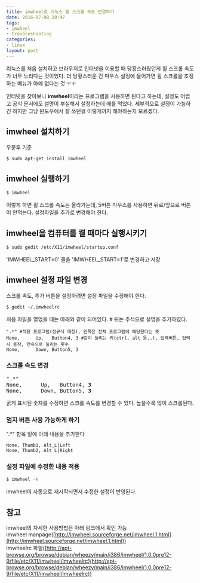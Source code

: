 ```yaml
---
title: imwheel로 리눅스 휠 스크롤 속도 변경하기
date: 2016-07-08 20:47
tags:
- imwheel
- troubleshooting
categories:
- linux
layout: post
---
```


리눅스를 처음 설치하고 브라우저로 인터넷을 이용할 때 당황스러웠던게 휠 스크롤 속도가 너무 느리다는 것이었다. 더 당황스러운 건 마우스 설정에 들어가면 휠 스크롤을 조정하는 메뉴가 아예 없다는 것 ㅜㅜ

인터넷을 찾아보니 **imwheel**이라는 프로그램을 사용하면 된다고 하는데, 설정도 어렵고 공식 문서에도 설명이 부실해서 설정하는데 애를 먹었다. 세부적으로 설정이 가능하긴 하지만 그냥 윈도우에서 잘 쓰던걸 이렇게까지 해야하는지 모르겠다.

## imwheel 설치하기

우분투 기준

```bash
$ sudo apt-get install imwheel
```

## imwheel 실행하기

```bash
$ imwheel
```
이렇게 하면 휠 스크롤 속도는 올라가는데, 5버튼 마우스를 사용하면 뒤로/앞으로 버튼이 안먹는다. 설정파일을 추가로 변경해야 한다.


## imwheel을 컴퓨터를 켤 때마다 실행시키기

```bash
$ sudo gedit /etc/X11/imwheel/startup.conf
```

'IMWHEEL\_START=0' 줄을 'IMWHEEL\_START=1'로 변경하고 저장

## imwheel 설정 파일 변경

스크롤 속도, 추가 버튼을 설정하려면 설정 파일을 수정해야 한다.

```bash
$ gedit ~/.imwheelrc
```

처음 파일을 열었을 때는 아래와 같이 되어있다. # 뒤는 주석으로 설명을 추가하였다.

```
".*" #적용 프로그램(정규식 매칭), 왼쪽은 전체 프로그램에 해당한다는 뜻
None,      Up,   Button4, 3 #같이 눌리는 키(ctrl, alt 등..), 입력버튼, 입력 시 동작, 연속으로 눌리는 횟수
None,      Down, Button5, 3
```

### 스크롤 속도 변경

<pre>
".*"
None,      Up,   Button4, <b>3</b> 
None,      Down, Button5, <b>3</b>
</pre>

굵게 표시된 숫자를 수정하면 스크롤 속도를 변경할 수 있다. 높을수록 많이 스크롤된다.
    
### 엄지 버튼 사용 가능하게 하기

".*" 항목 밑에 아래 내용을 추가한다

```
None, Thumb1, Alt_L|Left
None, Thumb2, Alt_L|Right
```

### 설정 파일에 수정한 내용 적용

```bash
$ imwheel -k
```

imwheel이 자동으로 재시작되면서 수정한 설정이 반영된다. 

## 참고

imwheel의 자세한 사용방법은 아래 링크에서 확인 가능  
imwheel manpage([http://imwheel.sourceforge.net/imwheel.1.html](http://imwheel.sourceforge.net/imwheel.1.html))  
imwheelrc 파일([http://apt-browse.org/browse/debian/wheezy/main/i386/imwheel/1.0.0pre12-9/file/etc/X11/imwheel/imwheelrc](http://apt-browse.org/browse/debian/wheezy/main/i386/imwheel/1.0.0pre12-9/file/etc/X11/imwheel/imwheelrc))

